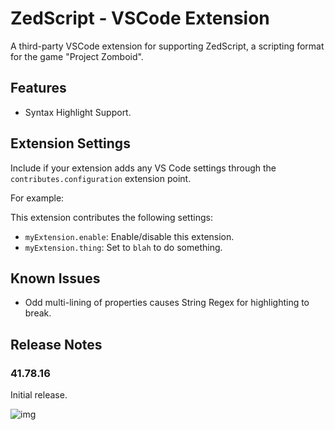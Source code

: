 # ZedScript - VSCode Extension

A third-party VSCode extension for supporting ZedScript, a scripting format for the game \"Project Zomboid\".

## Features

- Syntax Highlight Support.

## Extension Settings

Include if your extension adds any VS Code settings through the `contributes.configuration` extension point.

For example:

This extension contributes the following settings:

* `myExtension.enable`: Enable/disable this extension.
* `myExtension.thing`: Set to `blah` to do something.

## Known Issues

- Odd multi-lining of properties causes String Regex for highlighting to break.

## Release Notes

### 41.78.16

Initial release.

![img](https://i.imgur.com/ZLnfTK4.png)
